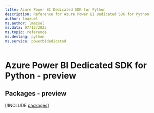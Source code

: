 ```yaml
---
title: Azure Power BI Dedicated SDK for Python
description: Reference for Azure Power BI Dedicated SDK for Python
author: lmazuel
ms.author: lmazuel
ms.data: 07/12/2023
ms.topic: reference
ms.devlang: python
ms.service: powerbidedicated
---
```

# Azure Power BI Dedicated SDK for Python - preview
## Packages - preview
[!INCLUDE [packages](power-bi-dedicated-index.md)]